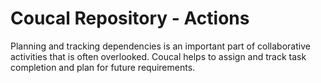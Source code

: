# Coucal Repository - Actions

Planning and tracking dependencies is an important part of collaborative activities that is often overlooked. Coucal
helps to assign and track task completion and plan for future requirements.
